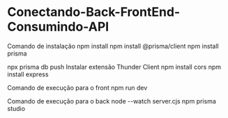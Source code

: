 # Conectando-Back-FrontEnd-Consumindo-API
Comando de instalação 
npm install
npm install @prisma/client
npm install prisma

npx prisma db push
Instalar extensão Thunder Client
npm install cors
npm install express 

Comando de execução para o front
npm run dev

Comando de execução para o back
node --watch server.cjs
npm prisma studio

